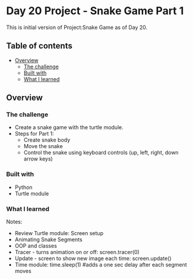 # Day 20 Project - Snake Game Part 1
This is initial version of Project:Snake Game as of Day 20.
## Table of contents

- [Overview](#overview)
  - [The challenge](#the-challenge)
  - [Built with](#built-with)
  - [What I learned](#what-i-learned)

## Overview

### The challenge

- Create a snake game with the turtle module.
- Steps for Part 1:
   - Create snake body
   - Move the snake
   - Control the snake using keyboard controls (up, left, right, down arrow keys) 


### Built with

- Python
- Turtle module

### What I learned
Notes:
- Review Turtle module: Screen setup
- Animating Snake Segments
- OOP  and classes
- Tracer - turns animation on or off: screen.tracer(0)
- Update - screen to show new image each time: screen.update()
- Time module: time.sleep(1)   #adds a one sec delay after each segment moves
